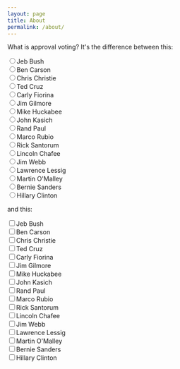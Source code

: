 ```yaml
---
layout: page
title: About
permalink: /about/
---
```


What is approval voting?
It's the difference between this:
<div>
<p>
<form action="">
  <input type="radio" name="candidate" value="Jeb Bush">Jeb Bush<br>
  <input type="radio" name="candidate" value="Ben Carson">Ben Carson<br>
  <input type="radio" name="candidate" value="Chris Christie">Chris Christie<br>
  <input type="radio" name="candidate" value="Ted Cruz">Ted Cruz<br>
  <input type="radio" name="candidate" value="Carly Fiorina">Carly Fiorina<br>
  <input type="radio" name="candidate" value="Jim Gilmore">Jim Gilmore<br>
  <input type="radio" name="candidate" value="Mike Huckabee">Mike Huckabee<br>
  <input type="radio" name="candidate" value="John Kasich">John Kasich<br>
  <input type="radio" name="candidate" value="Rand Paul">Rand Paul<br>
  <input type="radio" name="candidate" value="Marco Rubio">Marco Rubio<br>
  <input type="radio" name="candidate" value="Rick Santorum">Rick Santorum<br>
  <input type="radio" name="candidate" value="Lincoln Chafee">Lincoln Chafee<br>
  <input type="radio" name="candidate" value="Jim Webb">Jim Webb<br>
  <input type="radio" name="candidate" value="Lawrence Lessig">Lawrence Lessig<br>
  <input type="radio" name="candidate" value="Martin O'Malley ">Martin O'Malley<br>
  <input type="radio" name="candidate" value="Bernie Sanders  ">Bernie Sanders<br>
  <input type="radio" name="candidate" value="Hillary Clinton ">Hillary Clinton<br>
</form></p>
</div>

and this:
<div>
<p>
<form action="">
  <input type="checkbox" name="candidate" value="Jeb Bush">Jeb Bush<br>
  <input type="checkbox" name="candidate" value="Ben Carson">Ben Carson<br>
  <input type="checkbox" name="candidate" value="Chris Christie">Chris Christie<br>
  <input type="checkbox" name="candidate" value="Ted Cruz">Ted Cruz<br>
  <input type="checkbox" name="candidate" value="Carly Fiorina">Carly Fiorina<br>
  <input type="checkbox" name="candidate" value="Jim Gilmore">Jim Gilmore<br>
  <input type="checkbox" name="candidate" value="Mike Huckabee">Mike Huckabee<br>
  <input type="checkbox" name="candidate" value="John Kasich">John Kasich<br>
  <input type="checkbox" name="candidate" value="Rand Paul">Rand Paul<br>
  <input type="checkbox" name="candidate" value="Marco Rubio">Marco Rubio<br>
  <input type="checkbox" name="candidate" value="Rick Santorum">Rick Santorum<br>
  <input type="checkbox" name="candidate" value="Lincoln Chafee">Lincoln Chafee<br>
  <input type="checkbox" name="candidate" value="Jim Webb">Jim Webb<br>
  <input type="checkbox" name="candidate" value="Lawrence Lessig">Lawrence Lessig<br>
  <input type="checkbox" name="candidate" value="Martin O'Malley ">Martin O'Malley<br>
  <input type="checkbox" name="candidate" value="Bernie Sanders  ">Bernie Sanders<br>
  <input type="checkbox" name="candidate" value="Hillary Clinton ">Hillary Clinton<br>
</form></p></div>